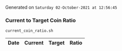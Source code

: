 Generated on `Saturday 02-October-2021 at 12:56:45`

### Current to Target Coin Ratio
`current_coin_ratio.sh`

Date|Current|Target|Ratio
---|---|---|---
